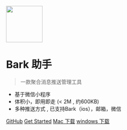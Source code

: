 
<img width="100" height="100" src="images/WechatIMG998.gif"/><br/>

# Bark 助手 

> 一款聚合消息推送管理工具

* 基于微信小程序
* 体积小，即用即走 (< 2M , 约600KB)
* 多种推送方式 , 已支持Bark（ios），邮箱，微信

[GitHub](https://github.com/wahao/Bark-MP-helper)
[Get Started](#quick-start)
[Mac 下载](#iGot-client)
[windows 下载](#iGot-client)